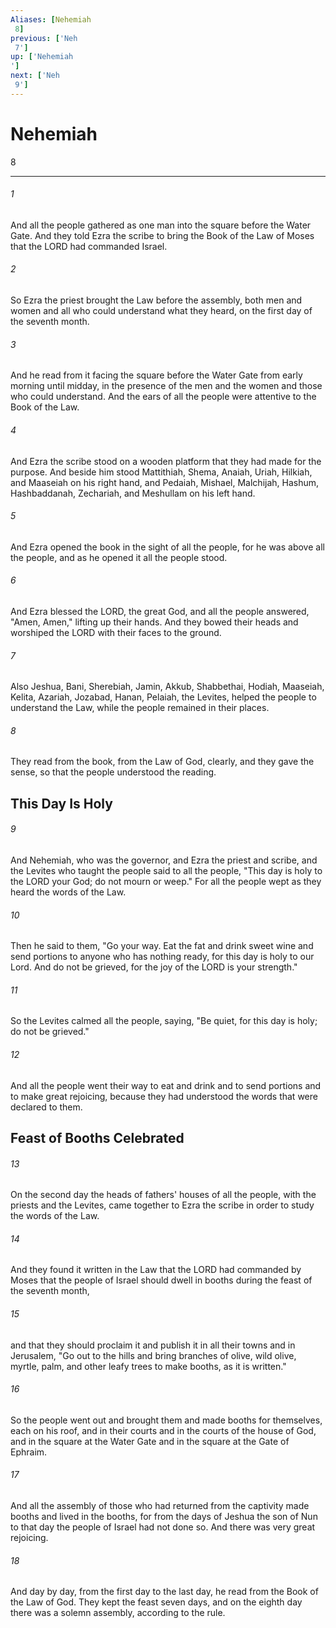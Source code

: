 ```yaml
---
Aliases: [Nehemiah 8]
previous: ['Neh 7']
up: ['Nehemiah']
next: ['Neh 9']
---
```

# Nehemiah 8

***
 

###### 1 
And all the people gathered as one man into the square before the Water Gate. And they told Ezra the scribe to bring the Book of the Law of Moses that the LORD had commanded Israel.  

###### 2 
So Ezra the priest brought the Law before the assembly, both men and women and all who could understand what they heard, on the first day of the seventh month.  

###### 3 
And he read from it facing the square before the Water Gate from early morning until midday, in the presence of the men and the women and those who could understand. And the ears of all the people were attentive to the Book of the Law.  

###### 4 
And Ezra the scribe stood on a wooden platform that they had made for the purpose. And beside him stood Mattithiah, Shema, Anaiah, Uriah, Hilkiah, and Maaseiah on his right hand, and Pedaiah, Mishael, Malchijah, Hashum, Hashbaddanah, Zechariah, and Meshullam on his left hand.  

###### 5 
And Ezra opened the book in the sight of all the people, for he was above all the people, and as he opened it all the people stood.  

###### 6 
And Ezra blessed the LORD, the great God, and all the people answered, "Amen, Amen," lifting up their hands. And they bowed their heads and worshiped the LORD with their faces to the ground.  

###### 7 
Also Jeshua, Bani, Sherebiah, Jamin, Akkub, Shabbethai, Hodiah, Maaseiah, Kelita, Azariah, Jozabad, Hanan, Pelaiah, the Levites, helped the people to understand the Law, while the people remained in their places.  

###### 8 
They read from the book, from the Law of God, clearly, and they gave the sense, so that the people understood the reading.  ## This Day Is Holy  

###### 9 
And Nehemiah, who was the governor, and Ezra the priest and scribe, and the Levites who taught the people said to all the people, "This day is holy to the LORD your God; do not mourn or weep." For all the people wept as they heard the words of the Law.  

###### 10 
Then he said to them, "Go your way. Eat the fat and drink sweet wine and send portions to anyone who has nothing ready, for this day is holy to our Lord. And do not be grieved, for the joy of the LORD is your strength."  

###### 11 
So the Levites calmed all the people, saying, "Be quiet, for this day is holy; do not be grieved."  

###### 12 
And all the people went their way to eat and drink and to send portions and to make great rejoicing, because they had understood the words that were declared to them.  ## Feast of Booths Celebrated  

###### 13 
On the second day the heads of fathers' houses of all the people, with the priests and the Levites, came together to Ezra the scribe in order to study the words of the Law.  

###### 14 
And they found it written in the Law that the LORD had commanded by Moses that the people of Israel should dwell in booths during the feast of the seventh month,  

###### 15 
and that they should proclaim it and publish it in all their towns and in Jerusalem, "Go out to the hills and bring branches of olive, wild olive, myrtle, palm, and other leafy trees to make booths, as it is written."  

###### 16 
So the people went out and brought them and made booths for themselves, each on his roof, and in their courts and in the courts of the house of God, and in the square at the Water Gate and in the square at the Gate of Ephraim.  

###### 17 
And all the assembly of those who had returned from the captivity made booths and lived in the booths, for from the days of Jeshua the son of Nun to that day the people of Israel had not done so. And there was very great rejoicing.  

###### 18 
And day by day, from the first day to the last day, he read from the Book of the Law of God. They kept the feast seven days, and on the eighth day there was a solemn assembly, according to the rule.
